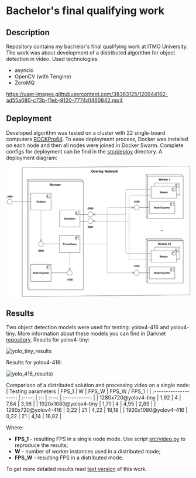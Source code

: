# Bachelor's final qualifying work

## Description
Repository contains my bachelor's final qualifying work at ITMO University. The work was about development of a distributed algorithm for object detection in video. Used technologies:
* asyncio
* OpenCV (with Tengine)
* ZeroMQ

https://user-images.githubusercontent.com/38363125/120944162-ad55a080-c73b-11eb-9120-7774d1460842.mp4

## Deployment
Developed algorithm was tested on a cluster with 22 single-board computers [ROCKPro64](https://wiki.pine64.org/wiki/ROCKPro64). To ease deployment process, Docker was installed on each node and then all nodes were joined in Docker Swarm.
Complete configs for deployment can be find in the [src/deploy](src/deploy) directory. A deployment diagram:

![Deployment diagram](report/images/deployment_dgrm.png)

## Results
Two object detection models were used for testing: yolov4-416 and yolov4-tiny. More information about these models you can find in Darknet [repository](https://github.com/AlexeyAB/darknet). Results for yolov4-tiny:

![yolo_tiny_results](https://user-images.githubusercontent.com/38363125/121081508-7cca4100-c7e5-11eb-8a1a-aa00248b1b48.png)

Results for yolov4-416:

![yolo_416_results)](https://user-images.githubusercontent.com/38363125/121081570-8fdd1100-c7e5-11eb-8d81-556082d39e11.png)

Comparison of a distributed solution and processing video on a single node:
| Testing parameters    | FPS_1  |  W  | FPS_W | FPS_W / FPS_1 |
| :-------------------: | :----: | :-: | :---: | :-----------: |
| 1280x720@yolov4-tiny  | 1,92   | 4   |  7,64 | 3,98          |
| 1920x1080@yolov4-tiny | 1,71   | 4   |  4,95 | 2,89          |
| 1280x720@yolov4-416   | 0,22   | 21  |  4,22 | 19,18         |
| 1920x1080@yolov4-416  | 0,22   | 21  |  4,14 | 18,82         |

Where:
* **FPS_1** - resulting FPS in a single node mode. Use script [src/video.py](src/video.py) to reproduce the results;
* **W** - number of worker instances used in a distributed mode;
* **FPS_W** - resulting FPS in a distributed mode.

To get more detailed results read [text version](report/out/diploma.pdf) of this work.
